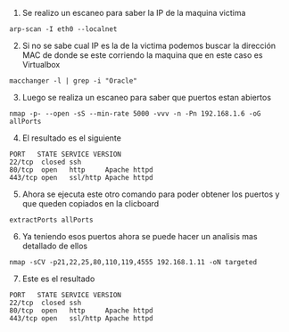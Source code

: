 1. Se realizo un escaneo para saber la IP de la maquina victima
```
arp-scan -I eth0 --localnet
``` 
2. Si no se sabe cual IP es la de la victima podemos buscar la dirección MAC de donde se este corriendo la maquina que en este caso es Virtualbox
```
macchanger -l | grep -i "Oracle"
``` 
3. Luego se realiza un escaneo para saber que puertos estan abiertos
```
nmap -p- --open -sS --min-rate 5000 -vvv -n -Pn 192.168.1.6 -oG allPorts
``` 
4. El resultado es el siguiente
```
PORT   STATE SERVICE VERSION
22/tcp  closed ssh
80/tcp  open   http     Apache httpd
443/tcp open   ssl/http Apache httpd
```
5. Ahora se ejecuta este otro comando para poder obtener los puertos y que queden copiados en la clicboard
```
extractPorts allPorts
``` 
6. Ya teniendo esos puertos ahora se puede hacer un analisis mas detallado de ellos
```
nmap -sCV -p21,22,25,80,110,119,4555 192.168.1.11 -oN targeted
``` 
7. Este es el resultado
```
PORT   STATE SERVICE VERSION
22/tcp  closed ssh
80/tcp  open   http     Apache httpd
443/tcp open   ssl/http Apache httpd
```
